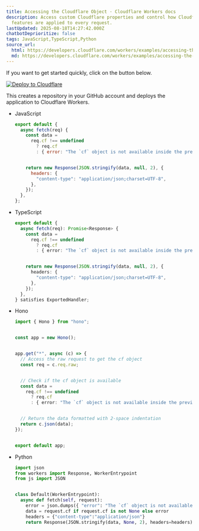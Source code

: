 ```yaml
---
title: Accessing the Cloudflare Object · Cloudflare Workers docs
description: Access custom Cloudflare properties and control how Cloudflare
  features are applied to every request.
lastUpdated: 2025-08-18T14:27:42.000Z
chatbotDeprioritize: false
tags: JavaScript,TypeScript,Python
source_url:
  html: https://developers.cloudflare.com/workers/examples/accessing-the-cloudflare-object/
  md: https://developers.cloudflare.com/workers/examples/accessing-the-cloudflare-object/index.md
---
```


If you want to get started quickly, click on the button below.

[![Deploy to Cloudflare](https://deploy.workers.cloudflare.com/button)](https://deploy.workers.cloudflare.com/?url=https://github.com/cloudflare/docs-examples/tree/main/workers/accessing-the-cloudflare-object)

This creates a repository in your GitHub account and deploys the application to Cloudflare Workers.

* JavaScript

  ```js
  export default {
    async fetch(req) {
      const data =
        req.cf !== undefined
          ? req.cf
          : { error: "The `cf` object is not available inside the preview." };


      return new Response(JSON.stringify(data, null, 2), {
        headers: {
          "content-type": "application/json;charset=UTF-8",
        },
      });
    },
  };
  ```

* TypeScript

  ```ts
  export default {
    async fetch(req): Promise<Response> {
      const data =
        req.cf !== undefined
          ? req.cf
          : { error: "The `cf` object is not available inside the preview." };


      return new Response(JSON.stringify(data, null, 2), {
        headers: {
          "content-type": "application/json;charset=UTF-8",
        },
      });
    },
  } satisfies ExportedHandler;
  ```

* Hono

  ```ts
  import { Hono } from "hono";


  const app = new Hono();


  app.get("*", async (c) => {
    // Access the raw request to get the cf object
    const req = c.req.raw;


    // Check if the cf object is available
    const data =
      req.cf !== undefined
        ? req.cf
        : { error: "The `cf` object is not available inside the preview." };


    // Return the data formatted with 2-space indentation
    return c.json(data);
  });


  export default app;
  ```

* Python

  ```py
  import json
  from workers import Response, WorkerEntrypoint
  from js import JSON


  class Default(WorkerEntrypoint):
    async def fetch(self, request):
      error = json.dumps({ "error": "The `cf` object is not available inside the preview." })
      data = request.cf if request.cf is not None else error
      headers = {"content-type":"application/json"}
      return Response(JSON.stringify(data, None, 2), headers=headers)
  ```
